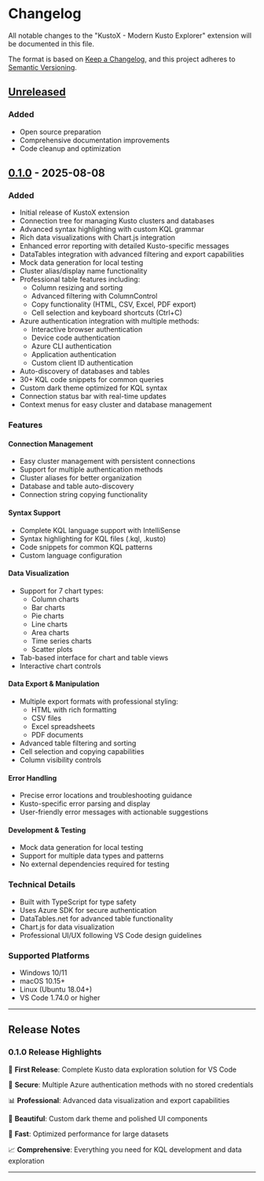 # Changelog

All notable changes to the "KustoX - Modern Kusto Explorer" extension will be documented in this file.

The format is based on [Keep a Changelog](https://keepachangelog.com/en/1.0.0/),
and this project adheres to [Semantic Versioning](https://semver.org/spec/v2.0.0.html).

## [Unreleased]

### Added
- Open source preparation
- Comprehensive documentation improvements
- Code cleanup and optimization

## [0.1.0] - 2025-08-08

### Added
- Initial release of KustoX extension
- Connection tree for managing Kusto clusters and databases
- Advanced syntax highlighting with custom KQL grammar
- Rich data visualizations with Chart.js integration
- Enhanced error reporting with detailed Kusto-specific messages
- DataTables integration with advanced filtering and export capabilities
- Mock data generation for local testing
- Cluster alias/display name functionality
- Professional table features including:
  - Column resizing and sorting
  - Advanced filtering with ColumnControl
  - Copy functionality (HTML, CSV, Excel, PDF export)
  - Cell selection and keyboard shortcuts (Ctrl+C)
- Azure authentication integration with multiple methods:
  - Interactive browser authentication
  - Device code authentication
  - Azure CLI authentication
  - Application authentication
  - Custom client ID authentication
- Auto-discovery of databases and tables
- 30+ KQL code snippets for common queries
- Custom dark theme optimized for KQL syntax
- Connection status bar with real-time updates
- Context menus for easy cluster and database management

### Features

#### **Connection Management**
- Easy cluster management with persistent connections
- Support for multiple authentication methods
- Cluster aliases for better organization
- Database and table auto-discovery
- Connection string copying functionality

#### **Syntax Support**
- Complete KQL language support with IntelliSense
- Syntax highlighting for KQL files (.kql, .kusto)
- Code snippets for common KQL patterns
- Custom language configuration

#### **Data Visualization**
- Support for 7 chart types:
  - Column charts
  - Bar charts
  - Pie charts
  - Line charts
  - Area charts
  - Time series charts
  - Scatter plots
- Tab-based interface for chart and table views
- Interactive chart controls

#### **Data Export & Manipulation**
- Multiple export formats with professional styling:
  - HTML with rich formatting
  - CSV files
  - Excel spreadsheets
  - PDF documents
- Advanced table filtering and sorting
- Cell selection and copying capabilities
- Column visibility controls

#### **Error Handling**
- Precise error locations and troubleshooting guidance
- Kusto-specific error parsing and display
- User-friendly error messages with actionable suggestions

#### **Development & Testing**
- Mock data generation for local testing
- Support for multiple data types and patterns
- No external dependencies required for testing

### Technical Details
- Built with TypeScript for type safety
- Uses Azure SDK for secure authentication
- DataTables.net for advanced table functionality
- Chart.js for data visualization
- Professional UI/UX following VS Code design guidelines

### Supported Platforms
- Windows 10/11
- macOS 10.15+
- Linux (Ubuntu 18.04+)
- VS Code 1.74.0 or higher

---

## Release Notes

### 0.1.0 Release Highlights

🎉 **First Release**: Complete Kusto data exploration solution for VS Code

🔐 **Secure**: Multiple Azure authentication methods with no stored credentials

📊 **Professional**: Advanced data visualization and export capabilities

🎨 **Beautiful**: Custom dark theme and polished UI components

🚀 **Fast**: Optimized performance for large datasets

📈 **Comprehensive**: Everything you need for KQL development and data exploration

---

[Unreleased]: https://github.com/Belkhiria/KustoX/compare/v0.1.0...HEAD
[0.1.0]: https://github.com/Belkhiria/KustoX/releases/tag/v0.1.0
